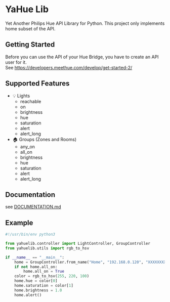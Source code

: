 # YaHue Lib

Yet Another Philips Hue API Library for Python. This project only implements home subset of the API.

## Getting Started

Before you can use the API of your Hue Bridge, you have to create an API user for it.  
See https://developers.meethue.com/develop/get-started-2/

## Supported Features

- 💡 Lights
    - reachable
    - on
    - brightness
    - hue
    - saturation
    - alert
    - alert_long
- 🏠 Groups (Zones and Rooms)
    - any_on
    - all_on
    - brightness
    - hue
    - saturation
    - alert
    - alert_long

## Documentation

see [DOCUMENTATION.md](DOCUMENTATION.md)

## Example

```python
#!/usr/bin/env python3

from yahuelib.controller import LightController, GroupController
from yahuelib.utils import rgb_to_hsv

if __name__ == "__main__":
    home = GroupController.from_name("Home", "192.168.0.120", "XXXXXXXXXXXXXXXXXXX-XXXXXXXXXXXXXXXXXXXX")
    if not home.all_on:
        home.all_on = True
    color = rgb_to_hsv(255, 220, 100)
    home.hue = color[0]
    home.saturation = color[1]
    home.brightness = 1.0
    home.alert()

```
